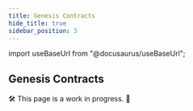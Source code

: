 ```yaml
---
title: Genesis Contracts
hide_title: true
sidebar_position: 3
---
```


import useBaseUrl from "@docusaurus/useBaseUrl";

## Genesis Contracts

🛠 This page is a work in progress. 🚧
